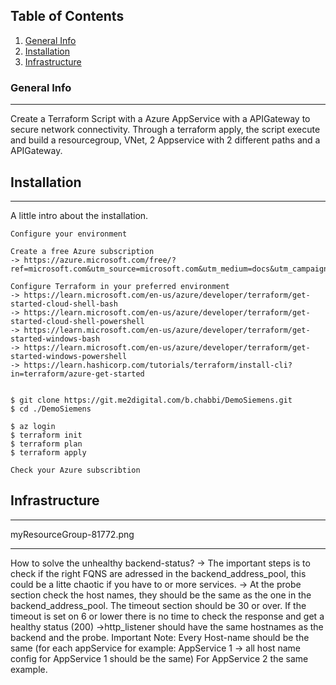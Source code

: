 ## Table of Contents
1. [General Info](#general-info)
2. [Installation](#installation)
3. [Infrastructure](#infrastructure)

### General Info
***
Create a Terraform Script with a Azure AppService with a APIGateway to secure network connectivity. Through a terraform apply, the  script execute and build a resourcegroup, VNet, 2 Appservice with 2 different paths and a APIGateway. 



## Installation
***
A little intro about the installation. 
```
Configure your environment

Create a free Azure subscription 
-> https://azure.microsoft.com/free/?ref=microsoft.com&utm_source=microsoft.com&utm_medium=docs&utm_campaign=visualstudio

Configure Terraform in your preferred environment
-> https://learn.microsoft.com/en-us/azure/developer/terraform/get-started-cloud-shell-bash
-> https://learn.microsoft.com/en-us/azure/developer/terraform/get-started-cloud-shell-powershell
-> https://learn.microsoft.com/en-us/azure/developer/terraform/get-started-windows-bash
-> https://learn.microsoft.com/en-us/azure/developer/terraform/get-started-windows-powershell
-> https://learn.hashicorp.com/tutorials/terraform/install-cli?in=terraform/azure-get-started


$ git clone https://git.me2digital.com/b.chabbi/DemoSiemens.git
$ cd ./DemoSiemens

$ az login
$ terraform init
$ terraform plan
$ terraform apply

Check your Azure subscribtion
```
## Infrastructure
***

myResourceGroup-81772.png

***
How to solve the unhealthy backend-status?
-> The important steps is to check if the right FQNS are adressed in the backend_address_pool, this could be a litte chaotic if you have to or more services. 
-> At the probe section check the host names, they should be the same as the one in the backend_address_pool. 
The timeout section should be 30 or over. If the timeout is set on 6 or lower there is no time to check the response and get a healthy status (200)
->http_listener should have the same hostnames as the backend and the probe.
Important Note: Every Host-name should be the same (for each appService for example: AppService 1 -> all host name config for AppService 1 should be the same) 
                For AppService 2 the same example.
